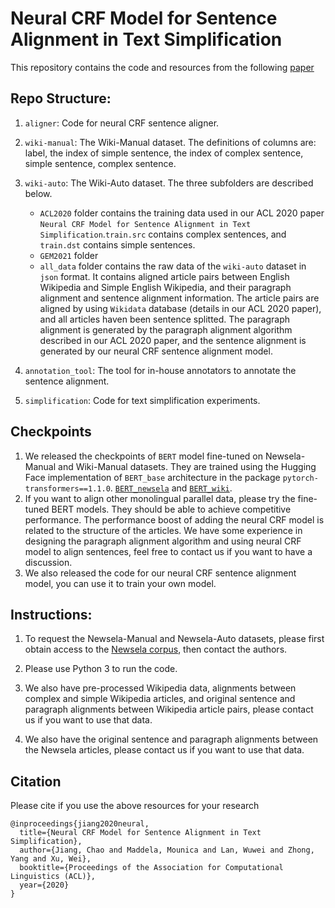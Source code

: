 # Neural CRF Model for Sentence Alignment in Text Simplification

This repository contains the code and resources from the following [paper](https://arxiv.org/abs/2005.02324)


## Repo Structure: 
1. ```aligner```: Code for neural CRF sentence aligner.

1. ```wiki-manual```: The Wiki-Manual dataset. The definitions of columns are: label, the index of simple sentence, the index of complex sentence, simple sentence, complex sentence.

1. ```wiki-auto```: The Wiki-Auto dataset. The three subfolders are described below.
    - ```ACL2020``` folder contains the training data used in our ACL 2020 paper ```Neural CRF Model for Sentence Alignment in Text Simplification```.```train.src``` contains complex sentences, and ```train.dst``` contains simple sentences. 
    - ```GEM2021``` folder
    - ```all_data``` folder contains the raw data of the ```wiki-auto``` dataset in ```json``` format. It contains aligned article pairs between English Wikipedia and Simple English Wikipedia, and their paragraph alignment and sentence alignment information. The article pairs are aligned by using ```Wikidata``` database (details in our ACL 2020 paper), and all articles haven been sentence splitted. The paragraph alignment is generated by the paragraph alignment algorithm described in our ACL 2020 paper, and the sentence alignment is generated by our neural CRF sentence alignment model.
3. ```annotation_tool```: The tool for in-house annotators to annotate the sentence alignment.
4. ```simplification```: Code for text simplification experiments.

## Checkpoints
1. We released the checkpoints of ```BERT``` model fine-tuned on Newsela-Manual and Wiki-Manual datasets. They are trained using the Hugging Face implementation of ```BERT_base``` architecture in the package ```pytorch-transformers==1.1.0```. [```BERT_newsela```](https://drive.google.com/file/d/1xL9KS8A-_g4dcOapW5Z3I-3g8GBqUQkP/view?usp=sharing) and [```BERT_wiki```](https://drive.google.com/file/d/1I43F4OMkCvTUMtTd9Ft3P0hGiQLcFjlT/view?usp=sharing).
1. If you want to align other monolingual parallel data, please try the fine-tuned BERT models. They should be able to achieve competitive performance. The performance boost of adding the neural CRF model is related to the structure of the articles. We have some experience in designing the paragraph alignment algorithm and using neural CRF model to align sentences, feel free to contact us if you want to have a discussion.
1. We also released the code for our neural CRF sentence alignment model, you can use it to train your own model.


## Instructions: 
1. To request the Newsela-Manual and Newsela-Auto datasets, please first obtain access to the [Newsela
corpus](https://newsela.com/data/), then contact the authors.

1. Please use Python 3 to run the code.

1. We also have pre-processed Wikipedia data, alignments between complex and simple Wikipedia articles, and original sentence and paragraph alignments between Wikipedia article pairs, please contact us if you want to use that data.

1. We also have the original sentence and paragraph alignments between the Newsela articles, please contact us if you want to use that data.

## Citation
Please cite if you use the above resources for your research
```
@inproceedings{jiang2020neural,
  title={Neural CRF Model for Sentence Alignment in Text Simplification},
  author={Jiang, Chao and Maddela, Mounica and Lan, Wuwei and Zhong, Yang and Xu, Wei},
  booktitle={Proceedings of the Association for Computational Linguistics (ACL)},
  year={2020}
}
```

